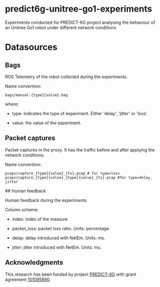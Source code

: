 # predict6g-unitree-go1-experiments
Experiments conducted for PREDICT-6G project analysing the behaviour of an Unitree Go1 robot under different network conditions


# Datasources

## Bags

ROS Telemetry of the robot collected during the experiments. 

Name convention:

```
bags/manual-{type}{value}.bag
```

where:

- type: indicates the type of experiment. Either 'delay', 'jitter' or 'loss'.

- value: the value of the experiment.

## Packet captures

Packet captures in the proxy. It has the traffic before and after applying the network conditions.

Name convention:

```
pcaps/capture_{type}{value}_{ts}.pcap # for type=loss
pcaps/capture_{type}{value}_{type}{value}_{ts}.pcap #for type=delay, jitter
```

## Human feedback

Human feedback during the experiments

Column scheme:

- index: index of the measure

- packet\_loss: packet loss ratio. Units: percentage.

- delay: delay introduced with NetEm. Units: ms.

- jitter: jitter introduced with NetEm. Units: ms.

## Acknowledgments

This research has been funded by project [PREDICT-6G](https://predict-6g.eu) with grant agreement [101095890](https://doi.org/10.3030/101095890).
